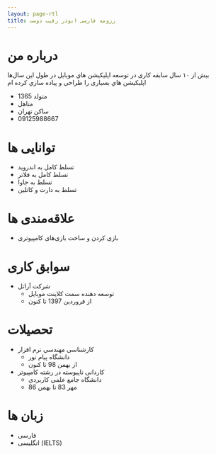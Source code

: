 ```yaml
---
layout: page-rtl
title: رزومه فارسی ابوذر رقيب دوست
---
```


# درباره من

بیش از ۱۰ سال سابقه کاری در توسعه اپليكيشن هاي موبايل در طول اين سال‌ها اپليكيشن هاي  بسیاری را طراحی و پياده سازي كرده ام 

* متولد 1365
* متاهل
* ساکن تهران
* 09125988667

# توانایی ها
* تسلط کامل به اندرويد 
* تسلط کامل به فلاتر 
* تسلط به جاوا
* تسلط به دارت و كاتلين

# علاقه‌مندی ها
* بازی کردن و ساخت بازی‌های کامپیوتری

# سوابق کاری
* شرکت آراتل
    * توسعه دهنده سمت كلاينت موبايل
    * از فروردين 1397 تا کنون


# تحصیلات
* کارشناسی مهندسي نرم افزار
    * دانشگاه پيام نور
    * از بهمن 98 تا كنون
* کاردانی ناپیوسته در رشته کامپیوتر
    * دانشگاه جامع علمي كاربردي
    * مهر 83 تا بهمن 86

# زبان ها
* فارسی
* انگلیسی (IELTS)


